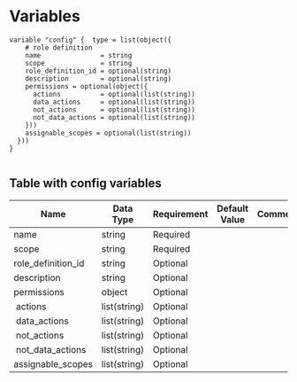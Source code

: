 # Variables

```
variable "config" {  type = list(object({
    # role definition
    name               = string
    scope              = string
    role_definition_id = optional(string)
    description        = optional(string)
    permissions = optional(object({
      actions          = optional(list(string))
      data_actions     = optional(list(string))
      not_actions      = optional(list(string))
      not_data_actions = optional(list(string))
    }))
    assignable_scopes = optional(list(string))
  }))
}


```


## Table with config variables

| Name | Data Type | Requirement | Default Value | Comment |
| ------- | --------- | ----------- | ------------- | ------- |
|name | string | Required |  |  |
|scope | string | Required |  |  |
|role_definition_id | string | Optional |  |  |
|description | string | Optional |  |  |
|permissions | object | Optional |  |  |
|&nbsp;actions | list(string) | Optional |  |  |
|&nbsp;data_actions | list(string) | Optional |  |  |
|&nbsp;not_actions | list(string) | Optional |  |  |
|&nbsp;not_data_actions | list(string) | Optional |  |  |
|assignable_scopes | list(string) | Optional |  |  |


